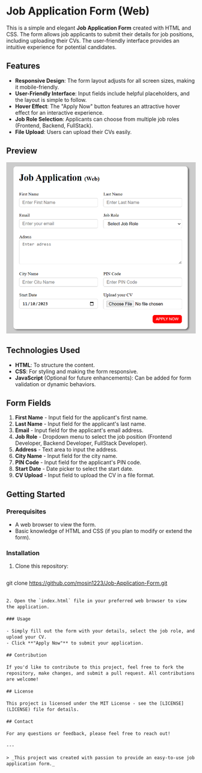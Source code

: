 # Job Application Form (Web)

This is a simple and elegant **Job Application Form** created with HTML and CSS. The form allows job applicants to submit their details for job positions, including uploading their CVs. The user-friendly interface provides an intuitive experience for potential candidates.

## Features

- **Responsive Design**: The form layout adjusts for all screen sizes, making it mobile-friendly.
- **User-Friendly Interface**: Input fields include helpful placeholders, and the layout is simple to follow.
- **Hover Effect**: The "Apply Now" button features an attractive hover effect for an interactive experience.
- **Job Role Selection**: Applicants can choose from multiple job roles (Frontend, Backend, FullStack).
- **File Upload**: Users can upload their CVs easily.

## Preview

![Job Application Form](https://github.com/mosin1223/Job-Application-Form/blob/main/Screenshot%202025-07-14%20161210.png)

## Technologies Used

- **HTML**: To structure the content.
- **CSS**: For styling and making the form responsive.
- **JavaScript** (Optional for future enhancements): Can be added for form validation or dynamic behaviors.

## Form Fields

1. **First Name** - Input field for the applicant's first name.
2. **Last Name** - Input field for the applicant's last name.
3. **Email** - Input field for the applicant's email address.
4. **Job Role** - Dropdown menu to select the job position (Frontend Developer, Backend Developer, FullStack Developer).
5. **Address** - Text area to input the address.
6. **City Name** - Input field for the city name.
7. **PIN Code** - Input field for the applicant's PIN code.
8. **Start Date** - Date picker to select the start date.
9. **CV Upload** - Input field to upload the CV in a file format.

## Getting Started

### Prerequisites

- A web browser to view the form.
- Basic knowledge of HTML and CSS (if you plan to modify or extend the form).

### Installation

1. Clone this repository:
   ```bash
  git clone https://github.com/mosin1223/Job-Application-Form.git

   ```
   
2. Open the `index.html` file in your preferred web browser to view the application.

### Usage

- Simply fill out the form with your details, select the job role, and upload your CV.
- Click **"Apply Now"** to submit your application.

## Contribution

If you'd like to contribute to this project, feel free to fork the repository, make changes, and submit a pull request. All contributions are welcome!

## License

This project is licensed under the MIT License - see the [LICENSE](LICENSE) file for details.

## Contact

For any questions or feedback, please feel free to reach out!

---

> _This project was created with passion to provide an easy-to-use job application form._
